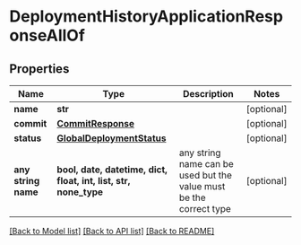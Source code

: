 # DeploymentHistoryApplicationResponseAllOf


## Properties
Name | Type | Description | Notes
------------ | ------------- | ------------- | -------------
**name** | **str** |  | [optional] 
**commit** | [**CommitResponse**](CommitResponse.md) |  | [optional] 
**status** | [**GlobalDeploymentStatus**](GlobalDeploymentStatus.md) |  | [optional] 
**any string name** | **bool, date, datetime, dict, float, int, list, str, none_type** | any string name can be used but the value must be the correct type | [optional]

[[Back to Model list]](../README.md#documentation-for-models) [[Back to API list]](../README.md#documentation-for-api-endpoints) [[Back to README]](../README.md)


